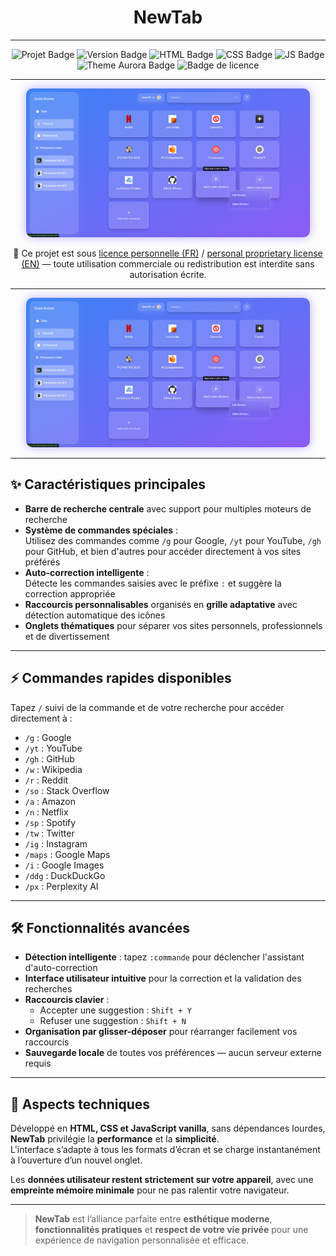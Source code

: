 <h1 align="center">NewTab</h1>
<hr>
<p align="center">
  <img src="https://img.shields.io/badge/Projet-NewTab-black" alt="Projet Badge" />
  <img src="https://img.shields.io/badge/Version-1.0.0-green" alt="Version Badge" />
  <img src="https://img.shields.io/badge/HTML-5-orange" alt="HTML Badge" />
  <img src="https://img.shields.io/badge/CSS-3-%231572B6" alt="CSS Badge" />
  <img src="https://img.shields.io/badge/JavaScript-yellow" alt="JS Badge" />
  <img src="https://img.shields.io/badge/Theme-Aurora-%237B5FFF?style=flat&logo=react&logoColor=white" alt="Theme Aurora Badge" />
  <img src="https://img.shields.io/badge/Licence-Propri%C3%A9t%C3%A9%20personnelle-red" alt="Badge de licence" />
</p>
<hr>

<p align="center">
  <img src="/media/img/showcase.png" alt="Screenshot de NewTab" style="max-width: 90%; border-radius: 10px; box-shadow: 0 0 15px rgba(123,95,255,0.5);" />
</p>

<p align="center">
  📄 Ce projet est sous <a href="./LICENSE_FR.txt">licence personnelle (FR)</a> / <a href="./LICENSE_EN.txt">personal proprietary license (EN)</a> — toute utilisation commerciale ou redistribution est interdite sans autorisation écrite.
</p>
<hr>
<p align="center">
  <img src="/media/img/showcase.png" alt="Screenshot de NewTab" style="max-width: 90%; border-radius: 10px; box-shadow: 0 0 15px rgba(123,95,255,0.5);" />
</p>

---

## ✨ Caractéristiques principales

- **Barre de recherche centrale** avec support pour multiples moteurs de recherche  
- **Système de commandes spéciales** :  
  Utilisez des commandes comme `/g` pour Google, `/yt` pour YouTube, `/gh` pour GitHub, et bien d'autres pour accéder directement à vos sites préférés  
- **Auto-correction intelligente** :  
  Détecte les commandes saisies avec le préfixe `:` et suggère la correction appropriée  
- **Raccourcis personnalisables** organisés en **grille adaptative** avec détection automatique des icônes  
- **Onglets thématiques** pour séparer vos sites personnels, professionnels et de divertissement  

---

## ⚡ Commandes rapides disponibles

Tapez `/` suivi de la commande et de votre recherche pour accéder directement à :

- `/g` : Google  
- `/yt` : YouTube  
- `/gh` : GitHub  
- `/w` : Wikipedia  
- `/r` : Reddit  
- `/so` : Stack Overflow  
- `/a` : Amazon  
- `/n` : Netflix  
- `/sp` : Spotify  
- `/tw` : Twitter  
- `/ig` : Instagram  
- `/maps` : Google Maps  
- `/i` : Google Images  
- `/ddg` : DuckDuckGo  
- `/px` : Perplexity AI  

---

## 🛠️ Fonctionnalités avancées

- **Détection intelligente** : tapez `:commande` pour déclencher l'assistant d'auto-correction  
- **Interface utilisateur intuitive** pour la correction et la validation des recherches  
- **Raccourcis clavier** :
  - Accepter une suggestion : `Shift + Y`  
  - Refuser une suggestion : `Shift + N`  
- **Organisation par glisser-déposer** pour réarranger facilement vos raccourcis  
- **Sauvegarde locale** de toutes vos préférences — aucun serveur externe requis  

---

## 🔧 Aspects techniques

Développé en **HTML, CSS et JavaScript vanilla**, sans dépendances lourdes, **NewTab** privilégie la **performance** et la **simplicité**.  
L'interface s’adapte à tous les formats d’écran et se charge instantanément à l’ouverture d’un nouvel onglet.

Les **données utilisateur restent strictement sur votre appareil**, avec une **empreinte mémoire minimale** pour ne pas ralentir votre navigateur.

---

> **NewTab** est l’alliance parfaite entre **esthétique moderne**, **fonctionnalités pratiques** et **respect de votre vie privée** pour une expérience de navigation personnalisée et efficace.
